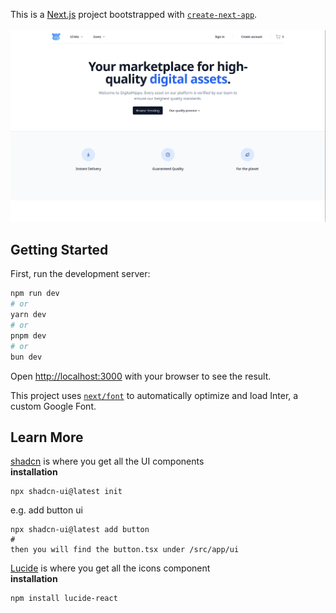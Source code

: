 This is a [Next.js](https://nextjs.org/) project bootstrapped with [`create-next-app`](https://github.com/vercel/next.js/tree/canary/packages/create-next-app).
<br/>
<br/>
![Homepage image](https://github.com/Yunshasha/Digital_Marketplace/blob/main/digitalhippo/public/Homepage.png)

## Getting Started

First, run the development server:

```bash
npm run dev
# or
yarn dev
# or
pnpm dev
# or
bun dev
```

Open [http://localhost:3000](http://localhost:3000) with your browser to see the result.

This project uses [`next/font`](https://nextjs.org/docs/basic-features/font-optimization) to automatically optimize and load Inter, a custom Google Font.

## Learn More

[shadcn](https://ui.shadcn.com/) is where you get all the UI components
<br/>
**installation**

```
npx shadcn-ui@latest init
```

e.g. add button ui

```
npx shadcn-ui@latest add button
#
then you will find the button.tsx under /src/app/ui
```

[Lucide](https://lucide.dev/) is where you get all the icons component
<br/>
**installation**

```
npm install lucide-react
```

<br/>
